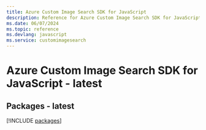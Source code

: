 ```yaml
---
title: Azure Custom Image Search SDK for JavaScript
description: Reference for Azure Custom Image Search SDK for JavaScript
ms.date: 06/07/2024
ms.topic: reference
ms.devlang: javascript
ms.service: customimagesearch
---
```

# Azure Custom Image Search SDK for JavaScript - latest
## Packages - latest
[!INCLUDE [packages](custom-image-search-index.md)]